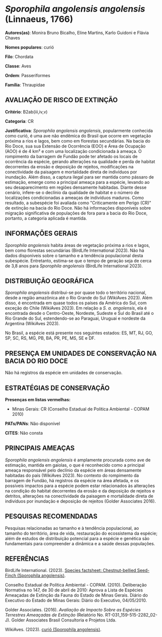 # *Sporophila angolensis angolensis* (Linnaeus, 1766)

**Autores(as)**: Monira Bruno Bicalho, Eline Martins, Karlo Guidoni e Flávia Chaves

**Nomes populares**: curió

**Filo**: Chordata

**Classe**: Aves

**Ordem**: Passeriformes

**Família**: Thraupidae

## AVALIAÇÃO DE RISCO DE EXTINÇÃO

**Critério**: B2ab(iii,iv,v)

**Categoria**: CR

**Justificativa**: *Sporophila angolensis angolensis*, popularmente conhecida como curió, é uma ave não endêmica do Brasil que ocorre em vegetação próxima a rios e lagos, bem como em florestas secundárias. Na bacia do Rio Doce, sua sua Extensão de Ocorrência (EOO) e Área de Ocupação (AOO) é de 4 km² e com uma localização condicionada à ameaça. O rompimento da barragem de Fundão pode ter afetado os locais de ocorrência da espécie, gerando alterações na qualidade e perda de habitat decorrentes da erosão e deposição de rejeitos, modificações na conectividade da paisagem e mortalidade direta de indivíduos por inundação. Além disso, a captura ilegal para ser mantida como pássaro de estimação, emerge como a principal ameaça para a espécie, levando ao seu desaparecimento em regiões densamente habitadas. Diante desse cenário, infere-se o declínio da qualidade de habitat e o número de localizações condicionadas a ameaças de indivíduos
maduros. Como resultado, a subespécie foi avaliada como "Criticamente em Perigo (CR)" de extinção na bacia do Rio Doce. Não há informações disponíveis sobre migração significativa de populações de fora para a bacia do Rio Doce, portanto, a categoria aplicada é mantida.

## INFORMAÇÕES GERAIS

*Sporophila angolensis* habita áreas de vegetação próxima a rios e lagos, bem como florestas secundárias (BirdLife International 2023). Não há dados disponíveis sobre o tamanho e a tendência populacional desta subespécie. Entretanto, estima-se que o tempo de geração seja de cerca de 3,8 anos para *Sporophila angolensis* (BirdLife International 2023).

## DISTRIBUIÇÃO GEOGRÁFICA

*Sporophila angolensis* distribui-se por quase todo o território nacional, desde a região amazônica até o Rio Grande do Sul (WikiAves 2023). Além disso, é encontrada em quase todos os países da América do Sul, com exceção do Chile (WikiAves 2023). Em relação a *S. a.  angolensis*, ela é encontrada desde o Centro-Oeste, Nordeste, Sudeste e Sul do Brasil até o Rio Grande do Sul, estendendo-se ao Paraguai, Uruguai e nordeste da Argentina (WikiAves 2023).

No Brasil, a espécie está presente nos seguintes estados: ES, MT, RJ, GO, SP, SC, RS, MG, PB, BA, PR, PE, MS, SE e DF.

## PRESENÇA EM UNIDADES DE CONSERVAÇÃO NA BACIA DO RIO DOCE

Não há registros da espécie em unidades de conservação.

## ESTRATÉGIAS DE CONSERVAÇÃO

**Presenças em listas vermelhas:**

-   Minas Gerais: CR (Conselho Estadual de Política Ambiental - COPAM
    2010)

**PATs/PANs**: Não disponível

**CITES**: Não consta

## PRINCIPAIS AMEAÇAS

*Sporophila angolensis angolensis* é amplamente procurada como ave de estimação, mantida em gaiolas, o que é reconhecido como a principal ameaça responsável pelo declínio da espécie em áreas densamente habitadas do país (WikiAves 2023). No contexto do rompimento da barragem de Fundão, há registros da espécie na área afetada, e os possíveis impactos para a espécie podem estar relacionados às alterações na condição do habitat decorrentes da erosão e da deposição de rejeitos e detritos, alterações na conectividade da paisagem e mortalidade direta de indivíduos por inundação e deposição de rejeitos (Golder Associates 2016).

## PESQUISAS RECOMENDADAS

Pesquisas relacionadas ao tamanho e à tendência populacional, ao tamanho do território, área de vida, restauração do ecossistema da espécie; além de estudos de distribuição potencial para a espécie e genética são fundamentais para compreender a dinâmica e a saúde dessas populações.

## REFERÊNCIAS

BirdLife International. (2023). [Species factsheet: Chestnut-bellied Seed-Finch (Sporophila angolensis)](http://datazone.birdlife.org/species/factsheet/chestnut-bellied-seed-finch-sporophila-angolensis).

Conselho Estadual de Política Ambiental - COPAM. (2010). Deliberação Normativa no 147, de 30 de abril de 2010: Aprova a Lista de Espécies Ameaçadas de Extinção da Fauna do Estado de Minas Gerais. Diário do Executivo do Estado de Minas Gerais: Diário do Executivo, 04/05/2010.

Golder Associates. (2016). *Avaliação de Impacto Sobre as Espécies Terrestres Ameaçadas de Extinção* (Relatório No.  RT-031_159-515-2282_02-J). Golder Associates Brasil Consultoria e Projetos Ltda.

WikiAves. (2023). [curió (Sporophila angolensis)](https://www.wikiaves.com.br/wiki/curio).
